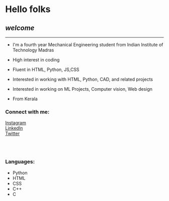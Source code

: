 #  **Hello folks**
## _welcome_
---

- I'm a fourth year Mechanical Engineering student from Indian Institute of Technology Madras
- High interest in coding
-  Fluent in HTML, Python, JS,CSS
- Interested in working with HTML, Python,  CAD, and related projects
- Interested in working on ML Projects, Computer vision, Web design

- From Kerala





### Connect with me:
[Instagram](https://www.instagram.com/___.unnikuttan)<br />
[LinkedIn](https://www.linkedin.com/in/adith-chandrababu-53098b228/)<br />
[Twitter](https://twitter.com/unnikuttxn)





<br />
<br />







### Languages: 
- Python
- HTML
- CSS
- C++
- C

